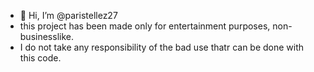 - 👋 Hi, I’m @paristellez27
- this project has been made only for entertainment purposes, non-businesslike.
- I do not take any responsibility of the bad use thatr can be done with this code.
